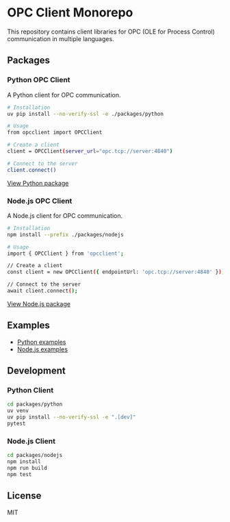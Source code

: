 # OPC Client Monorepo

This repository contains client libraries for OPC (OLE for Process Control) communication in multiple languages.

## Packages

### Python OPC Client

A Python client for OPC communication.

```bash
# Installation
uv pip install --no-verify-ssl -e ./packages/python

# Usage
from opcclient import OPCClient

# Create a client
client = OPCClient(server_url="opc.tcp://server:4840")

# Connect to the server
client.connect()
```

[View Python package](./packages/python/README.md)

### Node.js OPC Client

A Node.js client for OPC communication.

```bash
# Installation
npm install --prefix ./packages/nodejs

# Usage
import { OPCClient } from 'opcclient';

// Create a client
const client = new OPCClient({ endpointUrl: 'opc.tcp://server:4840' });

// Connect to the server
await client.connect();
```

[View Node.js package](./packages/nodejs/README.md)

## Examples

- [Python examples](./examples/python/)
- [Node.js examples](./examples/nodejs/)

## Development

### Python Client

```bash
cd packages/python
uv venv
uv pip install --no-verify-ssl -e ".[dev]"
pytest
```

### Node.js Client

```bash
cd packages/nodejs
npm install
npm run build
npm test
```

## License

MIT

